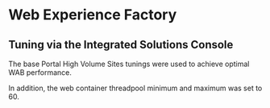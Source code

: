 # Web Experience Factory

## Tuning via the Integrated Solutions Console

The base Portal High Volume Sites tunings were used to achieve optimal WAB performance.

In addition, the web container threadpool minimum and maximum was set to 60.

<!--From Howard: This page lacks info on how to set these values.-->